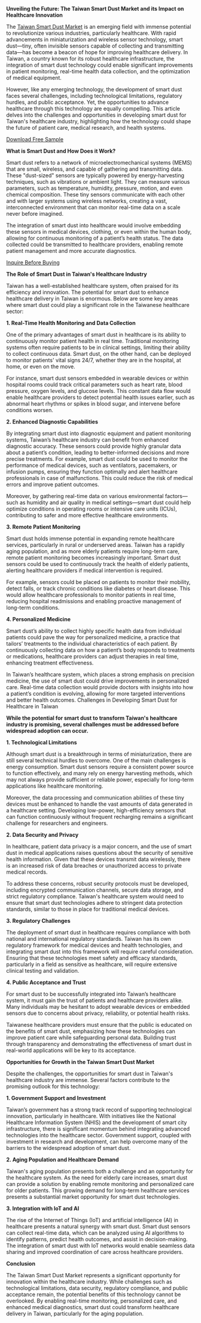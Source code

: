 **Unveiling the Future: The Taiwan Smart Dust Market and its Impact on Healthcare Innovation**

The [Taiwan Smart Dust Market](https://www.nextmsc.com/report/taiwan-smart-dust-market) is an emerging field with immense potential to revolutionize various industries, particularly healthcare. With rapid advancements in miniaturization and wireless sensor technology, smart dust—tiny, often invisible sensors capable of collecting and transmitting data—has become a beacon of hope for improving healthcare delivery. In Taiwan, a country known for its robust healthcare infrastructure, the integration of smart dust technology could enable significant improvements in patient monitoring, real-time health data collection, and the optimization of medical equipment.

However, like any emerging technology, the development of smart dust faces several challenges, including technological limitations, regulatory hurdles, and public acceptance. Yet, the opportunities to advance healthcare through this technology are equally compelling. This article delves into the challenges and opportunities in developing smart dust for Taiwan's healthcare industry, highlighting how the technology could shape the future of patient care, medical research, and health systems.

[Download Free Sample](https://www.nextmsc.com/taiwan-smart-dust-market/request-sample)

**What is Smart Dust and How Does it Work?**

Smart dust refers to a network of microelectromechanical systems (MEMS) that are small, wireless, and capable of gathering and transmitting data. These "dust-sized" sensors are typically powered by energy-harvesting techniques, such as vibrations or ambient light. They can measure various parameters, such as temperature, humidity, pressure, motion, and even chemical composition. These tiny sensors communicate with each other and with larger systems using wireless networks, creating a vast, interconnected environment that can monitor real-time data on a scale never before imagined.

The integration of smart dust into healthcare would involve embedding these sensors in medical devices, clothing, or even within the human body, allowing for continuous monitoring of a patient’s health status. The data collected could be transmitted to healthcare providers, enabling remote patient management and more accurate diagnostics.

[Inquire Before Buying](https://www.nextmsc.com/taiwan-smart-dust-market/inquire-before-buying)

**The Role of Smart Dust in Taiwan's Healthcare Industry**

Taiwan has a well-established healthcare system, often praised for its efficiency and innovation. The potential for smart dust to enhance healthcare delivery in Taiwan is enormous. Below are some key areas where smart dust could play a significant role in the Taiwanese healthcare sector:

**1. Real-Time Health Monitoring and Data Collection**

One of the primary advantages of smart dust in healthcare is its ability to continuously monitor patient health in real time. Traditional monitoring systems often require patients to be in clinical settings, limiting their ability to collect continuous data. Smart dust, on the other hand, can be deployed to monitor patients' vital signs 24/7, whether they are in the hospital, at home, or even on the move.

For instance, smart dust sensors embedded in wearable devices or within hospital rooms could track critical parameters such as heart rate, blood pressure, oxygen levels, and glucose levels. This constant data flow would enable healthcare providers to detect potential health issues earlier, such as abnormal heart rhythms or spikes in blood sugar, and intervene before conditions worsen.

**2. Enhanced Diagnostic Capabilities**

By integrating smart dust into diagnostic equipment and patient monitoring systems, Taiwan’s healthcare industry can benefit from enhanced diagnostic accuracy. These sensors could provide highly granular data about a patient’s condition, leading to better-informed decisions and more precise treatments.
For example, smart dust could be used to monitor the performance of medical devices, such as ventilators, pacemakers, or infusion pumps, ensuring they function optimally and alert healthcare professionals in case of malfunctions. This could reduce the risk of medical errors and improve patient outcomes.

Moreover, by gathering real-time data on various environmental factors—such as humidity and air quality in medical settings—smart dust could help optimize conditions in operating rooms or intensive care units (ICUs), contributing to safer and more effective healthcare environments.

**3. Remote Patient Monitoring**

Smart dust holds immense potential in expanding remote healthcare services, particularly in rural or underserved areas. Taiwan has a rapidly aging population, and as more elderly patients require long-term care, remote patient monitoring becomes increasingly important. Smart dust sensors could be used to continuously track the health of elderly patients, alerting healthcare providers if medical intervention is required.

For example, sensors could be placed on patients to monitor their mobility, detect falls, or track chronic conditions like diabetes or heart disease. This would allow healthcare professionals to monitor patients in real time, reducing hospital readmissions and enabling proactive management of long-term conditions.

**4. Personalized Medicine**

Smart dust’s ability to collect highly specific health data from individual patients could pave the way for personalized medicine, a practice that tailors’ treatments to the individual characteristics of each patient. By continuously collecting data on how a patient’s body responds to treatments or medications, healthcare providers can adjust therapies in real time, enhancing treatment effectiveness.

In Taiwan’s healthcare system, which places a strong emphasis on precision medicine, the use of smart dust could drive improvements in personalized care. Real-time data collection would provide doctors with insights into how a patient’s condition is evolving, allowing for more targeted interventions and better health outcomes.
Challenges in Developing Smart Dust for Healthcare in Taiwan

**While the potential for smart dust to transform Taiwan's healthcare industry is promising, several challenges must be addressed before widespread adoption can occur.**

**1. Technological Limitations**

Although smart dust is a breakthrough in terms of miniaturization, there are still several technical hurdles to overcome. One of the main challenges is energy consumption. Smart dust sensors require a consistent power source to function effectively, and many rely on energy harvesting methods, which may not always provide sufficient or reliable power, especially for long-term applications like healthcare monitoring.

Moreover, the data processing and communication abilities of these tiny devices must be enhanced to handle the vast amounts of data generated in a healthcare setting. Developing low-power, high-efficiency sensors that can function continuously without frequent recharging remains a significant challenge for researchers and engineers.

**2. Data Security and Privacy**

In healthcare, patient data privacy is a major concern, and the use of smart dust in medical applications raises questions about the security of sensitive health information. Given that these devices transmit data wirelessly, there is an increased risk of data breaches or unauthorized access to private medical records.

To address these concerns, robust security protocols must be developed, including encrypted communication channels, secure data storage, and strict regulatory compliance. Taiwan's healthcare system would need to ensure that smart dust technologies adhere to stringent data protection standards, similar to those in place for traditional medical devices.

**3. Regulatory Challenges**

The deployment of smart dust in healthcare requires compliance with both national and international regulatory standards. Taiwan has its own regulatory framework for medical devices and health technologies, and integrating smart dust into this framework will require careful consideration. Ensuring that these technologies meet safety and efficacy standards, particularly in a field as sensitive as healthcare, will require extensive clinical testing and validation.

**4. Public Acceptance and Trust**

For smart dust to be successfully integrated into Taiwan’s healthcare system, it must gain the trust of patients and healthcare providers alike. Many individuals may be hesitant to adopt wearable devices or embedded sensors due to concerns about privacy, reliability, or potential health risks.

Taiwanese healthcare providers must ensure that the public is educated on the benefits of smart dust, emphasizing how these technologies can improve patient care while safeguarding personal data. Building trust through transparency and demonstrating the effectiveness of smart dust in real-world applications will be key to its acceptance.

**Opportunities for Growth in the Taiwan Smart Dust Market**

Despite the challenges, the opportunities for smart dust in Taiwan's healthcare industry are immense. Several factors contribute to the promising outlook for this technology:

**1. Government Support and Investment**

Taiwan’s government has a strong track record of supporting technological innovation, particularly in healthcare. With initiatives like the National Healthcare Information System (NHIS) and the development of smart city infrastructure, there is significant momentum behind integrating advanced technologies into the healthcare sector. Government support, coupled with investment in research and development, can help overcome many of the barriers to the widespread adoption of smart dust.

**2. Aging Population and Healthcare Demand**

Taiwan's aging population presents both a challenge and an opportunity for the healthcare system. As the need for elderly care increases, smart dust can provide a solution by enabling remote monitoring and personalized care for older patients. This growing demand for long-term healthcare services presents a substantial market opportunity for smart dust technologies.

**3. Integration with IoT and AI**

The rise of the Internet of Things (IoT) and artificial intelligence (AI) in healthcare presents a natural synergy with smart dust. Smart dust sensors can collect real-time data, which can be analyzed using AI algorithms to identify patterns, predict health outcomes, and assist in decision-making. The integration of smart dust with IoT networks would enable seamless data sharing and improved coordination of care across healthcare providers.

**Conclusion**

The Taiwan Smart Dust Market represents a significant opportunity for innovation within the healthcare industry. While challenges such as technological limitations, data security, regulatory compliance, and public acceptance remain, the potential benefits of this technology cannot be overlooked. By enabling real-time monitoring, personalized care, and enhanced medical diagnostics, smart dust could transform healthcare delivery in Taiwan, particularly for the aging population.
